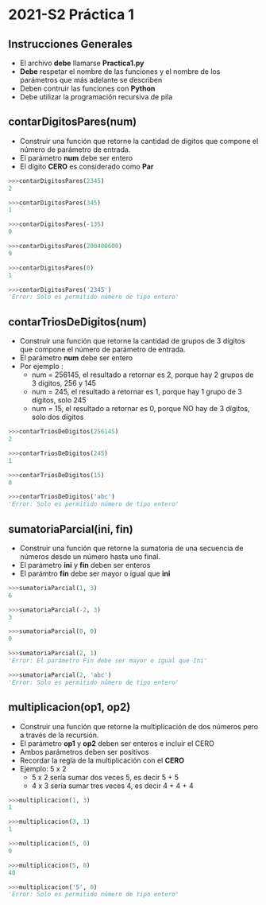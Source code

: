 # 2021-S2 Práctica 1

## Instrucciones Generales
- El archivo **debe** llamarse **Practica1.py**
- **Debe** respetar el nombre de las funciones y el nombre de los parámetros que más adelante se describen
- Deben contruir las funciones con **Python**
- Debe utilizar la programación recursiva de pila

## contarDigitosPares(num)
- Construir una función que retorne la cantidad de dígitos que compone el número de parámetro de entrada.
- El parámetro **num** debe ser entero
- El dígito **CERO** es considerado como **Par**

```python
>>>contarDigitosPares(2345)     
2

>>>contarDigitosPares(345)     
1

>>>contarDigitosPares(-135)     
0

>>>contarDigitosPares(200400600)     
9

>>>contarDigitosPares(0)     
1

>>>contarDigitosPares('2345')     
'Error: Solo es permitido número de tipo entero'
```

## contarTriosDeDigitos(num)
- Construir una función que retorne la cantidad de grupos de 3 dígitos que compone el número de parámetro de entrada.
- El parámetro **num** debe ser entero
- Por ejemplo : 
  -  num = 256145, el resultado a retornar es 2, porque hay 2 grupos de 3 dígitos,  256 y 145
  -  num = 245, el resultado a retornar es 1, porque hay 1 grupo de 3 dígitos,  solo 245
  -  num = 15, el resultado a retornar es 0, porque NO hay de 3 dígitos,  solo dos dígitos

```python
>>>contarTriosDeDigitos(256145)     
2

>>>contarTriosDeDigitos(245)     
1

>>>contarTriosDeDigitos(15)     
0

>>>contarTriosDeDigitos('abc')     
'Error: Solo es permitido número de tipo entero'
```

## sumatoriaParcial(ini, fin)
- Construir una función que retorne la sumatoria de una secuencia de números desde un número hasta uno final.
- El parámetro **ini** y **fin** deben ser enteros
- El parámtro **fin** debe ser mayor o igual que **ini**

```python
>>>sumatoriaParcial(1, 3)     
6

>>>sumatoriaParcial(-2, 3)     
3

>>>sumatoriaParcial(0, 0)     
0

>>>sumatoriaParcial(2, 1)     
'Error: El parámetro Fin debe ser mayor o igual que Ini'

>>>sumatoriaParcial(2, 'abc')     
'Error: Solo es permitido número de tipo entero'
```
## multiplicacion(op1, op2)
- Construir una función que retorne la multiplicación de dos números pero a través de la recursión.
- El parámetro **op1** y **op2** deben ser enteros e incluir el CERO
- Ambos parámetros deben ser positivos
- Recordar la regla de la multiplicación con el **CERO**
- Ejemplo: 5 x 2
  - 5 x 2 sería sumar dos veces 5, es decir 5 + 5
  - 4 x 3 sería sumar tres veces 4, es decir 4 + 4 + 4

```python
>>>multiplicacion(1, 3)     
1

>>>multiplicacion(3, 1)     
1

>>>multiplicacion(5, 0)     
0

>>>multiplicacion(5, 8)     
40

>>>multiplicacion('5', 0)     
'Error: Solo es permitido número de tipo entero'
```
